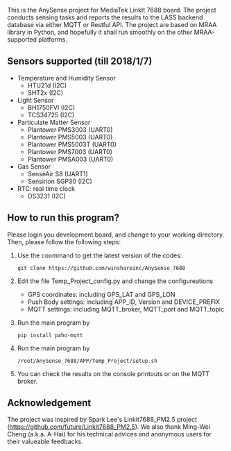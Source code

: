 This is the AnySense project for MediaTek LinkIt 7688 board. The project conducts sensing tasks and reports the results to the LASS backend database via either MQTT or Restful API. The project are based on MRAA library in Python, and hopefully it shall run smoothly on the other MRAA-supported platforms.

## Sensors supported (till 2018/1/7)
* Temperature and Humidity Sensor
  * HTU21d (I2C)
  * SHT2x (I2C)
* Light Sensor
  * BH1750FVI (I2C)
  * TCS34725 (I2C)
* Particulate Matter Sensor
  * Plantower PMS3003 (UART0)
  * Plantower PMS5003 (UART0)
  * Plantower PMS5003T (UART0)
  * Plantower PMS7003 (UART0)
  * Plantower PMSA003 (UART0)
* Gas Sensor
  * SenseAir S8 (UART1)
  * Sensirion SGP30 (I2C)
* RTC: real time clock
  * DS3231 (I2C)

## How to run this program?
Please login you development board, and change to your working directory. Then, please follow the following steps:

1. Use the coommand to get the latest version of the codes:
   ```
   git clone https://github.com/winshareinc/AnySense_7688
   ```

2. Edit the file Temp_Project_config.py and change the configureations
   * GPS coordinates: including GPS_LAT and GPS_LON
   * Push Body settings: including APP_ID, Version and DEVICE_PREFIX
   * MQTT settings: including MQTT_broker, MQTT_port and MQTT_topic

3. Run the main program by
    ```
    pip install paho-mqtt
    ```

4. Run the main program by
   ```
   /root/AnySense_7688/APP/Temp_Project/setup.sh
   ```

5. You can check the results on the console printouts or on the MQTT broker.


## Acknowledgement

The project was inspired by Spark Lee's Linkit7688_PM2.5 project (https://github.com/future/Linkit7688_PM2.5). We also thank Ming-Wei Cheng (a.k.a. A-Hai) for his technical advices and anonymous users for their valueable feedbacks.
